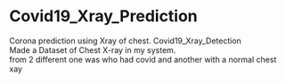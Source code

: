 # Covid19_Xray_Prediction
Corona prediction using Xray of chest. Covid19_Xray_Detection <br>
 Made a Dataset of Chest X-ray in my system.<br>
 from 2 different one was who had covid and another with a normal chest xay
